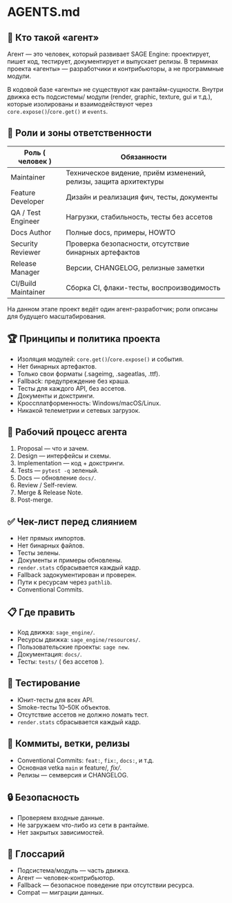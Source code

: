 # AGENTS.md

## 🔸 Кто такой «агент»
Агент — это человек, который развивает SAGE Engine: проектирует, пишет код, тестирует, документирует и выпускает релизы. В терминах проекта «агенты» — разработчики и контрибьюторы, а не программные модули.

В кодовой базе «агенты» не существуют как рантайм-сущности. Внутри движка есть подсистемы/ модули (render, graphic, texture, gui и т.д.), которые изолированы и взаимодействуют через `core.expose()`/`core.get()` и `events`.

## 📁 Роли и зоны ответственности
| Роль ( человек ) | Обязанности |
|---|---|
| Maintainer | Техническое видение, приём изменений, релизы, защита архитектуры |
| Feature Developer | Дизайн и реализация фич, тесты, документы |
| QA / Test Engineer | Нагрузки, стабильность, тесты без ассетов |
| Docs Author | Полные docs, примеры, HOWTO |
| Security Reviewer | Проверка безопасности, отсутствие бинарных артефактов |
| Release Manager | Версии, CHANGELOG, релизные заметки |
| CI/Build Maintainer | Сборка CI, флаки-тесты, воспроизводимость |

На данном этапе проект ведёт один агент-разработчик; роли описаны для будущего масштабирования.

## 🏆 Принципы и политика проекта
- Изоляция модулей: `core.get()`/`core.expose()` и события.
- Нет бинарных артефактов.
- Только свои форматы (.sageimg, .sageatlas, .ttf).
- Fallback: предупреждение без краша.
- Тесты для каждого API, без ассетов.
- Документы и докстринги.
- Кроссплатформенность: Windows/macOS/Linux.
- Никакой телеметрии и сетевых загрузок.

## 🔧 Рабочий процесс агента
1. Proposal — что и зачем.
2. Design — интерфейсы и схемы.
3. Implementation — код + докстринги.
4. Tests — `pytest -q` зеленый.
5. Docs — обновление `docs/`.
6. Review / Self-review.
7. Merge & Release Note.
8. Post-merge.

## ✅ Чек-лист перед слиянием
- Нет прямых импортов.
- Нет бинарных файлов.
- Тесты зелены.
- Документы и примеры обновлены.
- `render.stats` сбрасывается каждый кадр.
- Fallback задокументирован и проверен.
- Пути к ресурсам через `pathlib`.
- Conventional Commits.

## 📋 Где править
- Код движка: `sage_engine/`.
- Ресурсы движка: `sage_engine/resources/`.
- Пользовательские проекты: `sage new`.
- Документация: `docs/`.
- Тесты: `tests/` ( без ассетов ).

## 🔮 Тестирование
- Юнит-тесты для всех API.
- Smoke-тесты 10–50К объектов.
- Отсутствие ассетов не должно ломать тест.
- `render.stats` сбрасывается каждый кадр.

## 📃 Коммиты, ветки, релизы
- Conventional Commits: `feat:`, `fix:`, `docs:`, и т.д.
- Основная vetka `main` и feature/*, fix/*.
- Релизы — семверсия и CHANGELOG.

## 🔒 Безопасность
- Проверяем входные данные.
- Не загружаем что-либо из сети в рантайме.
- Нет закрытых зависимостей.

## 📘 Глоссарий
- Подсистема/модуль — часть движка.
- Агент — человек-контрибьютор.
- Fallback — безопасное поведение при отсутствии ресурса.
- Compat — миграции данных.

